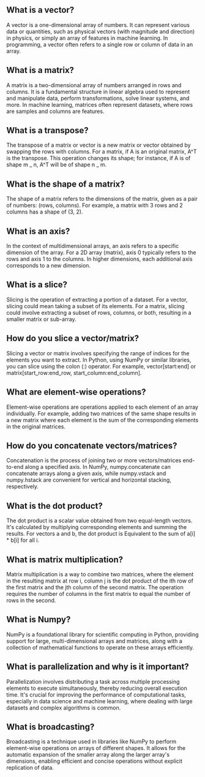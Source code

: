 ## What is a vector?

A vector is a one-dimensional array of numbers. It can represent various data or quantities, such as physical vectors (with magnitude and direction) in physics, or simply an array of features in machine learning. In programming, a vector often refers to a single row or column of data in an array.

## What is a matrix?

A matrix is a two-dimensional array of numbers arranged in rows and columns. It is a fundamental structure in linear algebra used to represent and manipulate data, perform transformations, solve linear systems, and more. In machine learning, matrices often represent datasets, where rows are samples and columns are features.

## What is a transpose?

The transpose of a matrix or vector is a new matrix or vector obtained by swapping the rows with columns. For a matrix, if A is an original matrix, A^T is the transpose. This operation changes its shape; for instance, if A is of shape m _ n, A^T will be of shape n _ m.

## What is the shape of a matrix?

The shape of a matrix refers to the dimensions of the matrix, given as a pair of numbers: (rows, columns). For example, a matrix with 3 rows and 2 columns has a shape of (3, 2).

## What is an axis?

In the context of multidimensional arrays, an axis refers to a specific dimension of the array. For a 2D array (matrix), axis 0 typically refers to the rows and axis 1 to the columns. In higher dimensions, each additional axis corresponds to a new dimension.

## What is a slice?

Slicing is the operation of extracting a portion of a dataset. For a vector, slicing could mean taking a subset of its elements. For a matrix, slicing could involve extracting a subset of rows, columns, or both, resulting in a smaller matrix or sub-array.

## How do you slice a vector/matrix?

Slicing a vector or matrix involves specifying the range of indices for the elements you want to extract. In Python, using NumPy or similar libraries, you can slice using the colon (:) operator. For example, vector[start:end] or matrix[start_row:end_row, start_column:end_column].

## What are element-wise operations?

Element-wise operations are operations applied to each element of an array individually. For example, adding two matrices of the same shape results in a new matrix where each element is the sum of the corresponding elements in the original matrices.

## How do you concatenate vectors/matrices?

Concatenation is the process of joining two or more vectors/matrices end-to-end along a specified axis. In NumPy, numpy.concatenate can concatenate arrays along a given axis, while numpy.vstack and numpy.hstack are convenient for vertical and horizontal stacking, respectively.

## What is the dot product?

The dot product is a scalar value obtained from two equal-length vectors. It's calculated by multiplying corresponding elements and summing the results. For vectors a and b, the dot product is Equivalent to the sum of a[i] \* b[i] for all i.

## What is matrix multiplication?

Matrix multiplication is a way to combine two matrices, where the element in the resulting matrix at row i, column j is the dot product of the ith row of the first matrix and the jth column of the second matrix. The operation requires the number of columns in the first matrix to equal the number of rows in the second.

## What is Numpy?

NumPy is a foundational library for scientific computing in Python, providing support for large, multi-dimensional arrays and matrices, along with a collection of mathematical functions to operate on these arrays efficiently.

## What is parallelization and why is it important?

Parallelization involves distributing a task across multiple processing elements to execute simultaneously, thereby reducing overall execution time. It's crucial for improving the performance of computational tasks, especially in data science and machine learning, where dealing with large datasets and complex algorithms is common.

## What is broadcasting?

Broadcasting is a technique used in libraries like NumPy to perform element-wise operations on arrays of different shapes. It allows for the automatic expansion of the smaller array along the larger array's dimensions, enabling efficient and concise operations without explicit replication of data.
